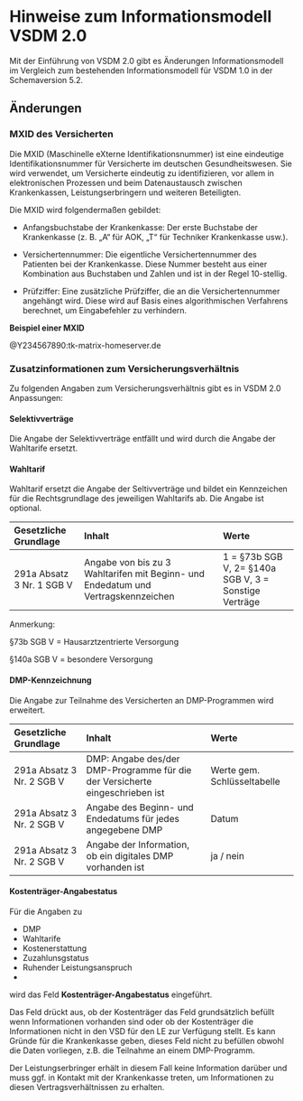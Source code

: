 # Hinweise zum Informationsmodell VSDM 2.0

Mit der Einführung von VSDM 2.0 gibt es Änderungen Informationsmodell im Vergleich zum bestehenden Informationsmodell für VSDM 1.0 in der Schemaversion 5.2.

## Änderungen

### MXID des Versicherten

Die MXID (Maschinelle eXterne Identifikationsnummer) ist eine eindeutige Identifikationsnummer für Versicherte im deutschen Gesundheitswesen. Sie wird verwendet, um Versicherte eindeutig zu identifizieren, vor allem in elektronischen Prozessen und beim Datenaustausch zwischen Krankenkassen, Leistungserbringern und weiteren Beteiligten.

Die MXID wird folgendermaßen gebildet:

- Anfangsbuchstabe der Krankenkasse: Der erste Buchstabe der Krankenkasse (z. B. „A“ für AOK, „T“ für Techniker Krankenkasse usw.).

- Versichertennummer: Die eigentliche Versichertennummer des Patienten bei der Krankenkasse. Diese Nummer besteht aus einer Kombination aus Buchstaben und Zahlen und ist in der Regel 10-stellig.

- Prüfziffer: Eine zusätzliche Prüfziffer, die an die Versichertennummer angehängt wird. Diese wird auf Basis eines algorithmischen Verfahrens berechnet, um Eingabefehler zu verhindern.

**Beispiel einer MXID**

@Y234567890:tk-matrix-homeserver.de



### Zusatzinformationen zum Versicherungsverhältnis

Zu folgenden Angaben zum Versicherungsverhältnis gibt es in VSDM 2.0 Anpassungen:

#### Selektivverträge

Die Angabe der Selektivverträge entfällt und wird durch die Angabe der Wahltarife ersetzt.

#### Wahltarif

Wahltarif ersetzt die Angabe der Seltivverträge und bildet ein Kennzeichen für die Rechtsgrundlage des jeweiligen Wahltarifs ab. Die Angabe ist optional.

| Gesetzliche Grundlage | Inhalt | Werte |
| :--------------------- | :------------------------------------ | :------|
| 291a Absatz 3 Nr. 1 SGB V | Angabe von bis zu 3 Wahltarifen mit Beginn- und Endedatum und Vertragskennzeichen | 1 = §73b SGB V, 2=  §140a SGB V, 3 = Sonstige Verträge |

Anmerkung:

§73b SGB V = Hausarztzentrierte Versorgung

§140a SGB V = besondere Versorgung


#### DMP-Kennzeichnung

Die Angabe zur Teilnahme des Versicherten an DMP-Programmen wird erweitert.

| Gesetzliche Grundlage | Inhalt | Werte |
| :--------------------- | :------------------------------------ | :------|
| 291a Absatz 3 Nr. 2 SGB V | DMP: Angabe des/der DMP-Programme für die der Versicherte eingeschrieben ist |  Werte gem. Schlüsseltabelle |
| 291a Absatz 3 Nr. 2 SGB V | Angabe des Beginn- und Endedatums für jedes angegebene DMP  |  Datum  | 
| 291a Absatz 3 Nr. 2 SGB V | Angabe der Information, ob ein digitales DMP vorhanden ist  |  ja / nein  | 


#### Kostenträger-Angabestatus

Für die Angaben zu
- DMP
- Wahltarife
- Kostenerstattung
- Zuzahlunsgstatus
- Ruhender Leistungsanspruch
- 
wird das Feld **Kostenträger-Angabestatus** eingeführt.

Das Feld drückt aus, ob der Kostenträger das Feld grundsätzlich befüllt wenn Informationen vorhanden sind oder ob der Kostenträger die Informationen nicht in den VSD für den LE zur Verfügung stellt.
Es kann Gründe für die Krankenkasse geben, dieses Feld nicht zu befüllen obwohl die Daten vorliegen, z.B. die Teilnahme an einem DMP-Programm. 

Der Leistungserbringer erhält in diesem Fall keine Information darüber und muss ggf. in Kontakt mit der Krankenkasse treten, um Informationen zu diesen Vertragsverhältnissen zu erhalten.






